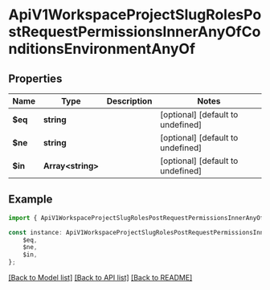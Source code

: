# ApiV1WorkspaceProjectSlugRolesPostRequestPermissionsInnerAnyOfConditionsEnvironmentAnyOf


## Properties

Name | Type | Description | Notes
------------ | ------------- | ------------- | -------------
**$eq** | **string** |  | [optional] [default to undefined]
**$ne** | **string** |  | [optional] [default to undefined]
**$in** | **Array&lt;string&gt;** |  | [optional] [default to undefined]

## Example

```typescript
import { ApiV1WorkspaceProjectSlugRolesPostRequestPermissionsInnerAnyOfConditionsEnvironmentAnyOf } from './api';

const instance: ApiV1WorkspaceProjectSlugRolesPostRequestPermissionsInnerAnyOfConditionsEnvironmentAnyOf = {
    $eq,
    $ne,
    $in,
};
```

[[Back to Model list]](../README.md#documentation-for-models) [[Back to API list]](../README.md#documentation-for-api-endpoints) [[Back to README]](../README.md)
